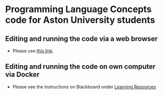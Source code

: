 # Programming Language Concepts code for Aston University students

## Editing and running the code via a web browser

- Please use [this link](https://gitpod.io/#https://github.com/michalkonecny/PLC2022).

## Editing and running the code on own computer via Docker

- Please see the instructions on Blackboard under [Learning Resources](https://vle.aston.ac.uk/webapps/blackboard/content/listContentEditable.jsp?content_id=_2383294_1&course_id=_36175_1&mode=reset)